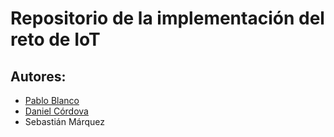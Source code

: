# Repositorio de la implementación del reto de IoT

## Autores:
* [Pablo Blanco](https://github.com/pablo-blancoc)
* [Daniel Córdova](https://github.com/DanielCordovaV)
* Sebastián Márquez
